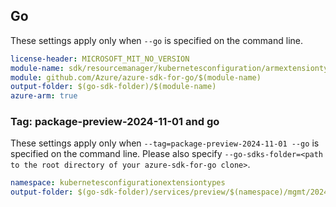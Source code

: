 ## Go

These settings apply only when `--go` is specified on the command line.


``` yaml $(go) && $(track2)
license-header: MICROSOFT_MIT_NO_VERSION
module-name: sdk/resourcemanager/kubernetesconfiguration/armextensiontypes
module: github.com/Azure/azure-sdk-for-go/$(module-name)
output-folder: $(go-sdk-folder)/$(module-name)
azure-arm: true
```

### Tag: package-preview-2024-11-01 and go

These settings apply only when `--tag=package-preview-2024-11-01 --go` is specified on the command line.
Please also specify `--go-sdks-folder=<path to the root directory of your azure-sdk-for-go clone>`.

```yaml $(tag) == 'package-preview-2024-11-01' && $(go)
namespace: kubernetesconfigurationextensiontypes
output-folder: $(go-sdk-folder)/services/preview/$(namespace)/mgmt/2024-11-01-preview/$(namespace)
```